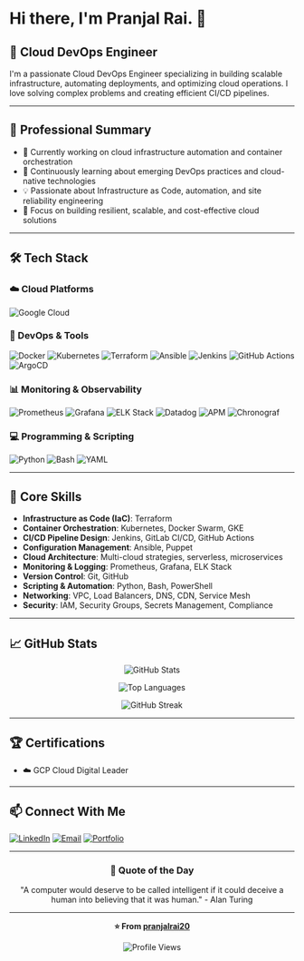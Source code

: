 # Hi there, I'm Pranjal Rai. 👋

## 🚀 Cloud DevOps Engineer

I'm a passionate Cloud DevOps Engineer specializing in building scalable infrastructure, automating deployments, and optimizing cloud operations. I love solving complex problems and creating efficient CI/CD pipelines.

---

## 💼 Professional Summary

- 🔭 Currently working on cloud infrastructure automation and container orchestration
- 🌱 Continuously learning about emerging DevOps practices and cloud-native technologies
- 💡 Passionate about Infrastructure as Code, automation, and site reliability engineering
- 🎯 Focus on building resilient, scalable, and cost-effective cloud solutions

---

## 🛠️ Tech Stack

### ☁️ Cloud Platforms
![Google Cloud](https://img.shields.io/badge/Google_Cloud-4285F4?style=for-the-badge&logo=google-cloud&logoColor=white)

### 🔧 DevOps & Tools
![Docker](https://img.shields.io/badge/Docker-2496ED?style=for-the-badge&logo=docker&logoColor=white)
![Kubernetes](https://img.shields.io/badge/Kubernetes-326CE5?style=for-the-badge&logo=kubernetes&logoColor=white)
![Terraform](https://img.shields.io/badge/Terraform-7B42BC?style=for-the-badge&logo=terraform&logoColor=white)
![Ansible](https://img.shields.io/badge/Ansible-EE0000?style=for-the-badge&logo=ansible&logoColor=white)
![Jenkins](https://img.shields.io/badge/Jenkins-D24939?style=for-the-badge&logo=jenkins&logoColor=white)
![GitHub Actions](https://img.shields.io/badge/GitHub_Actions-2088FF?style=for-the-badge&logo=github-actions&logoColor=white)
![ArgoCD](https://img.shields.io/badge/ArgoCD-EF7B4D?style=for-the-badge&logo=argo&logoColor=white)

### 📊 Monitoring & Observability
![Prometheus](https://img.shields.io/badge/Prometheus-E6522C?style=for-the-badge&logo=prometheus&logoColor=white)
![Grafana](https://img.shields.io/badge/Grafana-F46800?style=for-the-badge&logo=grafana&logoColor=white)
![ELK Stack](https://img.shields.io/badge/ELK_Stack-005571?style=for-the-badge&logo=elastic&logoColor=white)
![Datadog](https://img.shields.io/badge/Datadog-632CA6?style=for-the-badge&logo=datadog&logoColor=white)
![APM](https://img.shields.io/badge/APM-632CA6?style=for-the-badge&logo=apm&logoColor=white)
![Chronograf](https://img.shields.io/badge/Chronograf-632CA6?style=for-the-badge&logo=chronograf&logoColor=white)

### 💻 Programming & Scripting
![Python](https://img.shields.io/badge/Python-3776AB?style=for-the-badge&logo=python&logoColor=white)
![Bash](https://img.shields.io/badge/Bash-4EAA25?style=for-the-badge&logo=gnu-bash&logoColor=white)
![YAML](https://img.shields.io/badge/YAML-CB171E?style=for-the-badge&logo=yaml&logoColor=white)

---

## 🎯 Core Skills

- **Infrastructure as Code (IaC)**: Terraform
- **Container Orchestration**: Kubernetes, Docker Swarm, GKE
- **CI/CD Pipeline Design**: Jenkins, GitLab CI/CD, GitHub Actions
- **Configuration Management**: Ansible, Puppet
- **Cloud Architecture**: Multi-cloud strategies, serverless, microservices
- **Monitoring & Logging**: Prometheus, Grafana, ELK Stack
- **Version Control**: Git, GitHub
- **Scripting & Automation**: Python, Bash, PowerShell
- **Networking**: VPC, Load Balancers, DNS, CDN, Service Mesh
- **Security**: IAM, Security Groups, Secrets Management, Compliance

---

## 📈 GitHub Stats

<div align="center">
  
![GitHub Stats](https://github-readme-stats.vercel.app/api?username=pranjalrai20&show_icons=true&theme=radical&hide_border=true&count_private=true)

![Top Languages](https://github-readme-stats.vercel.app/api/top-langs/?username=pranjalrai20&layout=compact&theme=radical&hide_border=true)

![GitHub Streak](https://github-readme-streak-stats.herokuapp.com/?user=pranjalrai20&theme=radical&hide_border=true)

</div>

---

## 🏆 Certifications

- ☁️ GCP Cloud Digital Leader

---

## 📫 Connect With Me

[![LinkedIn](https://img.shields.io/badge/LinkedIn-0077B5?style=for-the-badge&logo=linkedin&logoColor=white)](https://fi.linkedin.com/in/pranjal-rai-5580791b0)
[![Email](https://img.shields.io/badge/Email-D14836?style=for-the-badge&logo=gmail&logoColor=white)](mailto:pranjal.rai20@gmail.com)
[![Portfolio](https://img.shields.io/badge/Portfolio-000000?style=for-the-badge&logo=About.me&logoColor=white)](https://pranjalorchestratesk8s.dev)

---

<div align="center">
  
### 💭 Quote of the Day
  
"A computer would deserve to be called intelligent if it could deceive a human into believing that it was human." - Alan Turing

</div>

---

<div align="center">
  
**⭐️ From [pranjalrai20](https://github.com/pranjalrai20)**

![Profile Views](https://komarev.com/ghpvc/?username=YOUR_USERNAME&color=blueviolet&style=for-the-badge)

</div>
